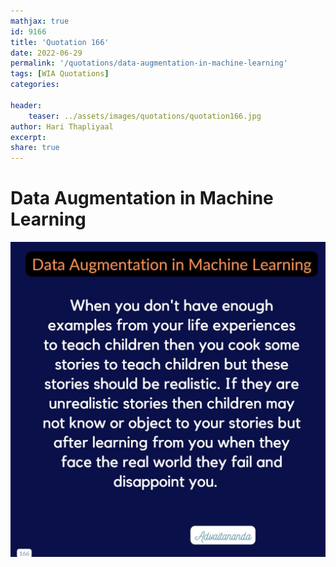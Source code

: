 ```yaml
---
mathjax: true
id: 9166
title: 'Quotation 166'
date: 2022-06-29
permalink: '/quotations/data-augmentation-in-machine-learning'
tags: [WIA Quotations] 
categories: 

header:
    teaser: ../assets/images/quotations/quotation166.jpg
author: Hari Thapliyaal 
excerpt:
share: true 
---
```


# Data Augmentation in Machine Learning

![Data Augmentation in Machine Learning](../assets/images/quotations/quotation166.jpg)
